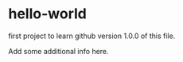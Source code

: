 # hello-world
first project to learn github
version 1.0.0 of this file.

>>>>>>>>>>>>>
Add some additional info here.
